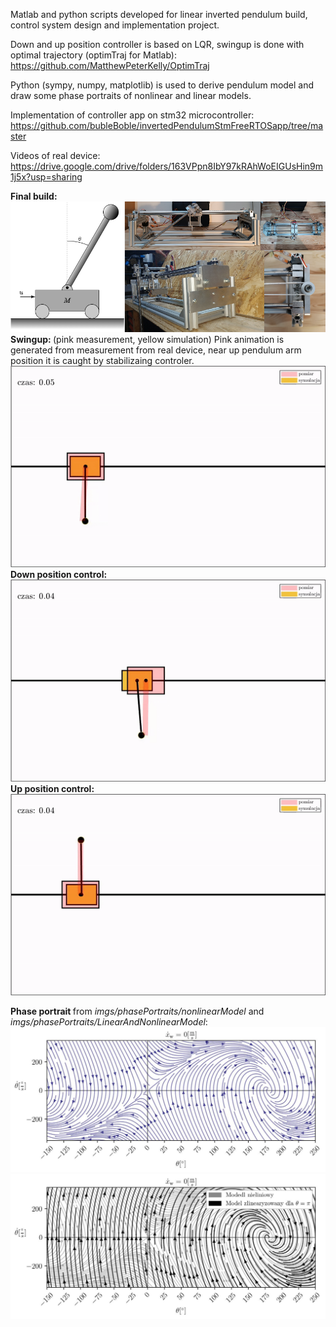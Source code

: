 Matlab and python scripts developed for linear inverted pendulum build, control system design and implementation project.

Down and up position controller is based on LQR, swingup is done with optimal trajectory (optimTraj for Matlab): 
https://github.com/MatthewPeterKelly/OptimTraj

Python (sympy, numpy, matplotlib) is used to derive pendulum model and draw some phase portraits of nonlinear and linear models. 

Implementation of controller app on stm32 microcontroller: 
https://github.com/bubleBoble/invertedPendulumStmFreeRTOSapp/tree/master

Videos of real device:\
https://drive.google.com/drive/folders/163VPpn8IbY97kRAhWoEIGUsHin9m1j5x?usp=sharing

<b> Final build: </b>
<img title="Finished pendulum" alt="" src="./imgs/allallinone.png">
<b> Swingup: </b> (pink measurement, yellow simulation)
Pink animation is generated from measurement from real device, near up pendulum arm position it is caught by stabilizaing controler. 
<img title="Finished pendulum" alt="" src="./imgs/swingupGif.gif">
<b> Down position control: </b>
<img title="Finished pendulum" alt="" src="./imgs/downControlGif.gif">
<b> Up position control: </b>
<img title="Finished pendulum" alt="" src="./imgs/upControlGif.gif">

<b> Phase portrait </b> from <em> imgs/phasePortraits/nonlinearModel</em> and <em>imgs/phasePortraits/LinearAndNonlinearModel</em>:
<img title="Finished pendulum" alt="" src="./imgs/phasePortraits/nonlinearModel/PFdxw0.jpg">
<img title="Finished pendulum" alt="" src="./imgs/phasePortraits/LinearAndNonlinearModel/PFdxw0_lin_d.jpg">